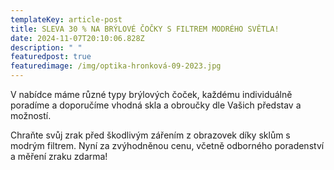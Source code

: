 ```yaml
---
templateKey: article-post
title: SLEVA 30 % NA BRÝLOVÉ ČOČKY S FILTREM MODRÉHO SVĚTLA!
date: 2024-11-07T20:10:06.828Z
description: " "
featuredpost: true
featuredimage: /img/optika-hronková-09-2023.jpg
---
```

V﻿ nabídce máme různé typy brýlových čoček, každému individuálně poradíme a doporučíme vhodná skla a obroučky dle Vašich představ a možností.

Chraňte svůj zrak před škodlivým zářením z obrazovek díky sklům s modrým filtrem. Nyní za zvýhodněnou cenu, včetně odborného poradenství a měření zraku zdarma!